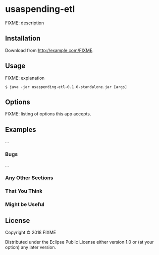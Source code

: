 # usaspending-etl

FIXME: description

## Installation

Download from http://example.com/FIXME.

## Usage

FIXME: explanation

	$ java -jar usaspending-etl-0.1.0-standalone.jar [args]

## Options

FIXME: listing of options this app accepts.

## Examples

...

### Bugs

...

### Any Other Sections
### That You Think
### Might be Useful

## License

Copyright © 2018 FIXME

Distributed under the Eclipse Public License either version 1.0 or (at
your option) any later version.
